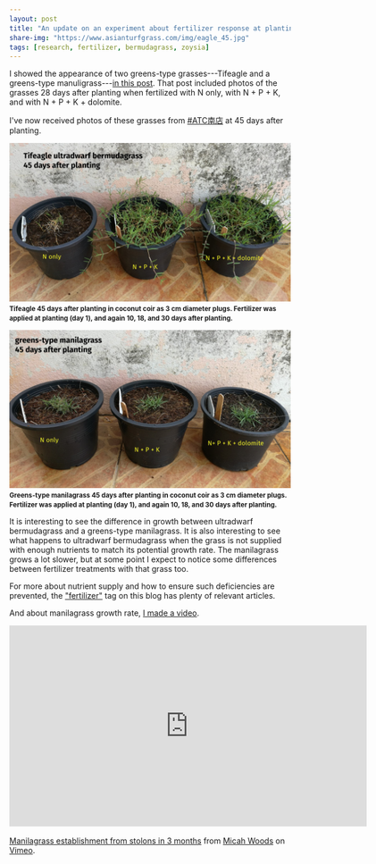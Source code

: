 ```yaml
---
layout: post
title: "An update on an experiment about fertilizer response at planting"
share-img: "https://www.asianturfgrass.com/img/eagle_45.jpg"
tags: [research, fertilizer, bermudagrass, zoysia]
---
```


I showed the appearance of two greens-type grasses---Tifeagle and a greens-type manuligrass---[in this post](https://www.asianturfgrass.com/2019-10-29-fertilizer-response-at-planting/). That post included photos of the grasses 28 days after planting when fertilized with N only, with N + P + K, and with N + P + K + dolomite.

I've now received photos of these grasses from [#ATC南店](https://twitter.com/hashtag/ATC%E5%8D%97%E5%BA%97?src=hashtag_click) at 45 days after planting.
 
![tifeagle after 45 days](/img/eagle_45.jpg)
<small><strong>Tifeagle 45 days after planting in coconut coir as 3 cm diameter plugs. Fertilizer was applied at planting (day 1), and again 10, 18, and 30 days after planting.</strong></small>

![manilagrass after 45 days](/img/mnl_45.jpg)
<small><strong>Greens-type manilagrass 45 days after planting in coconut coir as 3 cm diameter plugs. Fertilizer was applied at planting (day 1), and again 10, 18, and 30 days after planting.</strong></small>

It is interesting to see the difference in growth between ultradwarf bermudagrass and a greens-type manilagrass. It is also interesting to see what happens to ultradwarf bermudagrass when the grass is not supplied with enough nutrients to match its potential growth rate. The manilagrass grows a lot slower, but at some point I expect to notice some differences between fertilizer treatments with that grass too.

For more about nutrient supply and how to ensure such deficiencies are prevented, the ["fertilizer"](https://www.asianturfgrass.com/tags/#fertilizer) tag on this blog has plenty of relevant articles.

And about manilagrass growth rate, [I made a video](https://vimeo.com/micahwoods/sena).

<iframe src="https://player.vimeo.com/video/349280102" width="640" height="360" frameborder="0" allow="autoplay; fullscreen" allowfullscreen></iframe>
<p><a href="https://vimeo.com/349280102">Manilagrass establishment from stolons in 3 months</a> from <a href="https://vimeo.com/micahwoods">Micah Woods</a> on <a href="https://vimeo.com">Vimeo</a>.</p>
